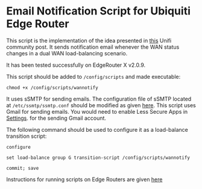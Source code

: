# Email Notification Script for Ubiquiti Edge Router

This script is the implementation of the idea presented in [this](https://community.ui.com/questions/EdgeRouter-WAN-Failover-Email-Alert/d00d4332-6d39-472d-9cfd-3a4faf41f9b4) Unifi community post. It sends notification email whenever the WAN status changes in a dual WAN load-balancing scenario.

It has been tested successfully on EdgeRouter X v2.0.9.

This script should be added to `/config/scripts` and made executable:

```
chmod +x /config/scripts/wannotify
```

It uses sSMTP for sending emails. The configuration file of sSMTP located at `/etc/ssmtp/ssmtp.conf` should be modified as given [here](https://github.com/nasirhafeez/ubnt-er-email/blob/main/ssmtp.conf). This script uses Gmail for sending emails. You would need to enable Less Secure Apps in [Settings](https://myaccount.google.com/lesssecureapps). for the sending Gmail account.

The following command should be used to configure it as a load-balance transition script:

```
configure

set load-balance group G transition-script /config/scripts/wannotify

commit; save
```

Instructions for running scripts on Edge Routers are given [here](https://gist.github.com/nasirhafeez/9a2b9d236eaa48fc6d482f8aee603145)
